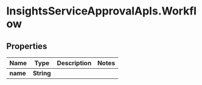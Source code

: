 # InsightsServiceApprovalApIs.Workflow

## Properties
Name | Type | Description | Notes
------------ | ------------- | ------------- | -------------
**name** | **String** |  | 


